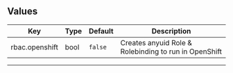 ## Values

| Key | Type | Default | Description |
|-----|------|---------|-------------|
| rbac.openshift | bool | `false` | Creates anyuid Role & Rolebinding to run in OpenShift |
----------------------------------------------